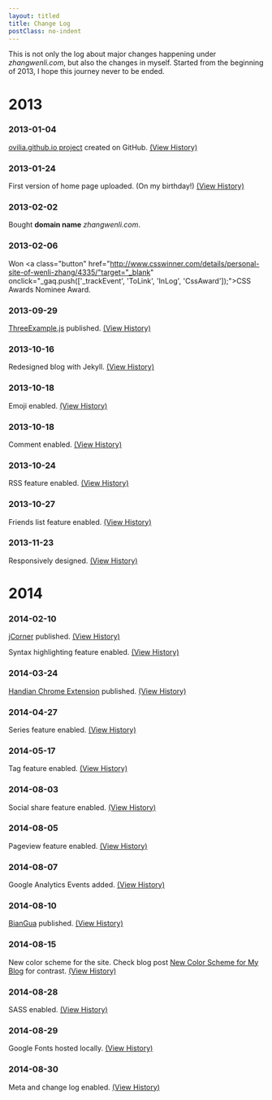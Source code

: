 ```yaml
---
layout: titled
title: Change Log
postClass: no-indent
---
```


This is not only the log about major changes happening under *zhangwenli.com*, but also the changes in myself. Started from the beginning of 2013, I hope this journey never to be ended.

# 2013

### 2013-01-04

<a href="https://github.com/Ovilia/ovilia.github.io" target="_blank" onclick="_gaq.push(['_trackEvent', 'ToGitHub', 'InLog', 'ovilia.github.io']);">ovilia.github.io project</a> created on GitHub. <a href="https://github.com/Ovilia/ovilia.github.io/tree/8da9b13a056301f3108ae374de74ec3ff9bafeb7" target="_blank" onclick="_gaq.push(['_trackEvent', 'ToGitHub', 'InLog', 'ovilia.github.io']);">(View History)</a>

### 2013-01-24

First version of home page uploaded. (On my birthday!) <a href="https://github.com/Ovilia/ovilia.github.io/tree/cf76bf9d01bb548641a9d45fc438186babc3a60b" target="_blank" onclick="_gaq.push(['_trackEvent', 'ToGitHub', 'InLog', 'ovilia.github.io']);">(View History)</a>

### 2013-02-02

Bought **domain name** *zhangwenli.com*.

### 2013-02-06

Won <a class="button" href="http://www.csswinner.com/details/personal-site-of-wenli-zhang/4335/"target="_blank" onclick="_gaq.push(['_trackEvent', 'ToLink', 'InLog', 'CssAward']);">CSS Awards Nominee Award</a>.

### 2013-09-29

<a href="https://github.com/Ovilia/ThreeExample.js" target="_blank" onclick="_gaq.push(['_trackEvent', 'ToGitHub', 'InLog', 'handian']);">ThreeExample.js</a> published. <a href="https://github.com/Ovilia/ThreeExample.js/tree/dc68b8f01998cdf18c626b2bf2747ec1e88f348c" target="_blank" onclick="_gaq.push(['_trackEvent', 'ToGitHub', 'InLog', 'ThreeExample.js']);">(View History)</a>

### 2013-10-16

Redesigned blog with Jekyll. <a href="https://github.com/Ovilia/blog/tree/a4b12a1d8cf313c17a1e6e8fbf7cc6c3155ce8f2" target="_blank" onclick="_gaq.push(['_trackEvent', 'ToGitHub', 'InLog', 'blog']);">(View History)</a>

### 2013-10-18

Emoji enabled. <a href="https://github.com/Ovilia/blog/tree/6df49781f12147e74a82e4ca82718672b464192a" target="_blank" onclick="_gaq.push(['_trackEvent', 'ToGitHub', 'InLog', 'blog']);">(View History)</a>

### 2013-10-18

Comment enabled. <a href="https://github.com/Ovilia/blog/tree/efb0ca9748d991781bc531b6b85cc2228dac5fbf" target="_blank" onclick="_gaq.push(['_trackEvent', 'ToGitHub', 'InLog', 'blog']);">(View History)</a>

### 2013-10-24

RSS feature enabled. <a href="https://github.com/Ovilia/blog/tree/f63b34188af07710afac00ddd68582c2040a681b" target="_blank" onclick="_gaq.push(['_trackEvent', 'ToGitHub', 'InLog', 'blog']);">(View History)</a>

### 2013-10-27

Friends list feature enabled. <a href="https://github.com/Ovilia/blog/tree/8543a74fe181b1a6315f7c96bb96d8f79f76f510" target="_blank" onclick="_gaq.push(['_trackEvent', 'ToGitHub', 'InLog', 'blog']);">(View History)</a>

### 2013-11-23

Responsively designed. <a href="https://github.com/Ovilia/ovilia.github.io/tree/8614b1830bc3ef5dd5fe386110f6c737014a8419" target="_blank" onclick="_gaq.push(['_trackEvent', 'ToGitHub', 'InLog', 'ovilia.github.io']);">(View History)</a>

# 2014

### 2014-02-10

<a href="https://github.com/Ovilia/jCorner" target="_blank" onclick="_gaq.push(['_trackEvent', 'ToGitHub', 'InLog', 'jCorner']);">jCorner</a> published. <a href="https://github.com/Ovilia/jCorner/tree/9770d4e41f08e02888d68b181802f56ae2c1ebc7" target="_blank" onclick="_gaq.push(['_trackEvent', 'ToGitHub', 'InLog', 'jCorner']);">(View History)</a>

Syntax highlighting feature enabled. <a href="https://github.com/Ovilia/blog/tree/dc33e382b3210910a097f6e1bb3b940485adaf58" target="_blank" onclick="_gaq.push(['_trackEvent', 'ToGitHub', 'InLog', 'blog']);">(View History)</a>

### 2014-03-24

<a href="https://github.com/Ovilia/handian-chrome-extension" target="_blank" onclick="_gaq.push(['_trackEvent', 'ToGitHub', 'InLog', 'handian']);">Handian Chrome Extension</a> published. <a href="https://github.com/Ovilia/handian-chrome-extension/tree/11e2fb114e41e80cf6a7b56821228b01cd6bcf4a" target="_blank" onclick="_gaq.push(['_trackEvent', 'ToGitHub', 'InLog', 'handian']);">(View History)</a>

### 2014-04-27

Series feature enabled. <a href="https://github.com/Ovilia/blog/tree/f6d1285a8fbdc93ecf8fdd23d688bbdd5ab8decd" target="_blank" onclick="_gaq.push(['_trackEvent', 'ToGitHub', 'InLog', 'blog']);">(View History)</a>

### 2014-05-17

Tag feature enabled. <a href="https://github.com/Ovilia/blog/tree/63b3ea5aaf5475670930b54207d694479dd46a60" target="_blank" onclick="_gaq.push(['_trackEvent', 'ToGitHub', 'InLog', 'blog']);">(View History)</a>

### 2014-08-03

Social share feature enabled. <a href="https://github.com/Ovilia/blog/tree/cac753be73bf4e8357598c16e53d0593f4bdf25f" target="_blank" onclick="_gaq.push(['_trackEvent', 'ToGitHub', 'InLog', 'blog']);">(View History)</a>

### 2014-08-05

Pageview feature enabled. <a href="https://github.com/Ovilia/blog/tree/1161c156afc4b8c1d4ad24cfdb4febaa6e488600" target="_blank" onclick="_gaq.push(['_trackEvent', 'ToGitHub', 'InLog', 'blog']);">(View History)</a>

### 2014-08-07

Google Analytics Events added. <a href="https://github.com/Ovilia/blog/tree/e365c4c66d26434a4489a07ca00d88c6959183df" target="_blank" onclick="_gaq.push(['_trackEvent', 'ToGitHub', 'InLog', 'blog']);">(View History)</a>

### 2014-08-10

<a href="https://github.com/Ovilia/biangua" target="_blank" onclick="_gaq.push(['_trackEvent', 'ToGitHub', 'InLog', 'handian']);">BianGua</a> published. <a href="https://github.com/Ovilia/biangua/tree/e6ff7a92b2144efac802240b3521a1fcfc5a9be6" target="_blank" onclick="_gaq.push(['_trackEvent', 'ToGitHub', 'InLog', 'biangua']);">(View History)</a>

### 2014-08-15

New color scheme for the site. Check blog post <a href="{{ site.url }}/2014/08/15/new-color-scheme-for-my-blog/" target="_blank" onclick="_gaq.push(['_trackEvent', 'ToBlog', 'InLog', '{{ site.url }}/2014/08/15/new-color-scheme-for-my-blog/']);">New Color Scheme for My Blog</a> for contrast. <a href="https://github.com/Ovilia/blog/tree/0f797604671496965ba4eb578eae49dca9497eda" target="_blank" onclick="_gaq.push(['_trackEvent', 'ToGitHub', 'InLog', 'blog']);">(View History)</a>

### 2014-08-28

SASS enabled. <a href="https://github.com/Ovilia/blog/tree/ec9b94451f7005a1096a58a67839db23bbe7e690" target="_blank" onclick="_gaq.push(['_trackEvent', 'ToGitHub', 'InLog', 'blog']);">(View History)</a>

### 2014-08-29

Google Fonts hosted locally. <a href="https://github.com/Ovilia/blog/tree/26ad91b5fc3bbaf282b36bcddea6bf9e45900d62" target="_blank" onclick="_gaq.push(['_trackEvent', 'ToGitHub', 'InLog', 'blog']);">(View History)</a>

### 2014-08-30

Meta and change log enabled. <a href="https://github.com/Ovilia/blog/tree/7c98820153e3c9a4a0bed2167da902c1a3d6ea44" target="_blank" onclick="_gaq.push(['_trackEvent', 'ToGitHub', 'InLog', 'blog']);">(View History)</a>

